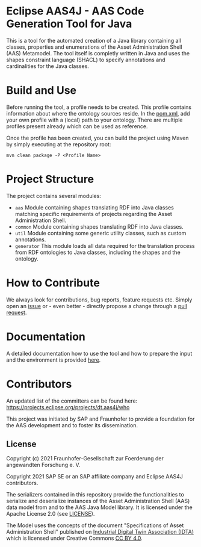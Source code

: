 # Eclipse AAS4J - AAS Code Generation Tool for Java

This is a tool for the automated creation of a Java library containing all classes, properties and enumerations of the Asset Administration Shell (AAS) Metamodel. The tool itself is completly written in Java and uses the shapes constraint language (SHACL) to specify annotations and cardinalities for the Java classes.

# Build and Use

Before running the tool, a profile needs to be created. This profile contains information about where the ontology sources reside. In the [pom.xml](pom.xml), add your own profile with a (local) path to your ontology. There are multiple profiles present already which can be used as reference.

Once the profile has been created, you can build the project using Maven by simply executing at the repository root:

`mvn clean package -P <Profile Name>`

# Project Structure

The project contains several modules:

- `aas` Module containing shapes translating RDF into Java classes matching specific requirements of projects regarding the Asset Administration Shell.
- `common` Module containing shapes translating RDF into Java classes.
- `util` Module containing some generic utility classes, such as custom annotations.
- `generator` This module loads all data required for the translation process from RDF ontologies to Java classes, including the shapes and the ontology.

# How to Contribute

We always look for contributions, bug reports, feature requests etc. Simply open an [issue](https://github.com/eclipse-digitaltwin/aas4j-model-generator/issues) or - even better - directly propose a change through a [pull request](https://github.com/eclipse-digitaltwin/aas4j-model-generator/pulls).

# Documentation

A detailed documentation how to use the tool and how to prepare the input and the environment is provided [here](./aas/README.md).

# Contributors

An updated list of the committers can be found here: https://projects.eclipse.org/projects/dt.aas4j/who

This project was initiated by SAP and Fraunhofer to provide a foundation for the
AAS development and to foster its dissemination.

## License
Copyright (c) 2021 Fraunhofer-Gesellschaft zur Foerderung der angewandten Forschung e. V.

Copyright 2021 SAP SE or an SAP affiliate company and Eclipse AAS4J contributors. 

The serializers contained in this repository provide the functionalities to serialize and deserialize instances of the Asset Administration Shell (AAS) data model from and to the AAS Java Model library. It is licensed under the Apache License
2.0 (see [LICENSE](https://github.com/eclipse-aas4j/aas4j-model-generator/blob/main/LICENSE)).

The Model uses the concepts of the document "Specifications of Asset Administration Shell" published on [Industrial Digital Twin Association (IDTA)](https://industrialdigitaltwin.org) which is licensed under Creative Commons [CC BY 4.0](https://creativecommons.org/licenses/by/4.0/).
